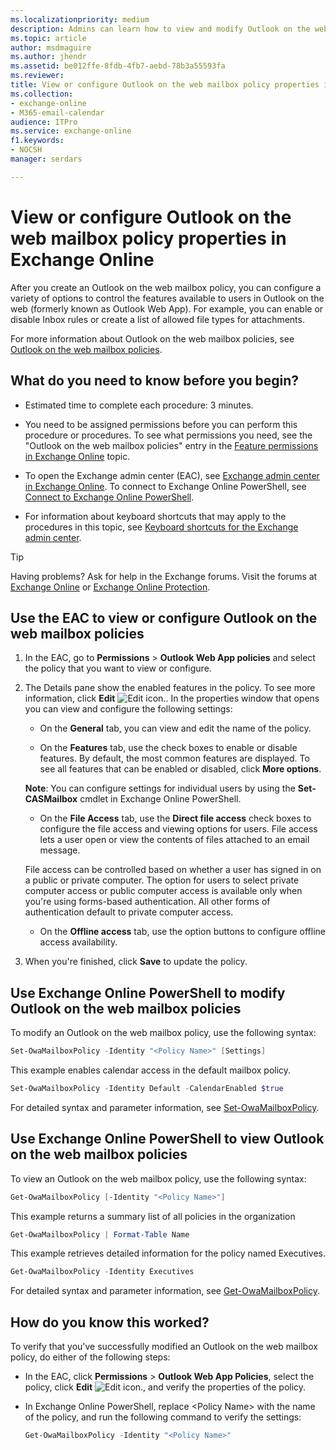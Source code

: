 ```yaml
---
ms.localizationpriority: medium
description: Admins can learn how to view and modify Outlook on the web mailbox policies (formerly known as Outlook Web App mailbox policies) in Exchange Online.
ms.topic: article
author: msdmaguire
ms.author: jhendr
ms.assetid: be012ffe-8fdb-4fb7-aebd-78b3a55593fa
ms.reviewer: 
title: View or configure Outlook on the web mailbox policy properties in Exchange Online
ms.collection: 
- exchange-online
- M365-email-calendar
audience: ITPro
ms.service: exchange-online
f1.keywords:
- NOCSH
manager: serdars

---
```


# View or configure Outlook on the web mailbox policy properties in Exchange Online

After you create an Outlook on the web mailbox policy, you can configure a variety of options to control the features available to users in Outlook on the web (formerly known as Outlook Web App). For example, you can enable or disable Inbox rules or create a list of allowed file types for attachments.

For more information about Outlook on the web mailbox policies, see [Outlook on the web mailbox policies](outlook-web-app-mailbox-policies.md).

## What do you need to know before you begin?

- Estimated time to complete each procedure: 3 minutes.

- You need to be assigned permissions before you can perform this procedure or procedures. To see what permissions you need, see the "Outlook on the web mailbox policies" entry in the [Feature permissions in Exchange Online](../../permissions-exo/feature-permissions.md) topic.

- To open the Exchange admin center (EAC), see [Exchange admin center in Exchange Online](../../exchange-admin-center.md). To connect to Exchange Online PowerShell, see [Connect to Exchange Online PowerShell](/powershell/exchange/connect-to-exchange-online-powershell).

- For information about keyboard shortcuts that may apply to the procedures in this topic, see [Keyboard shortcuts for the Exchange admin center](../../accessibility/keyboard-shortcuts-in-admin-center.md).

> [!TIP]
> Having problems? Ask for help in the Exchange forums. Visit the forums at [Exchange Online](https://social.technet.microsoft.com/forums/msonline/home?forum=onlineservicesexchange) or [Exchange Online Protection](https://social.technet.microsoft.com/forums/forefront/home?forum=FOPE).

## Use the EAC to view or configure Outlook on the web mailbox policies

1. In the EAC, go to **Permissions** \> **Outlook Web App policies** and select the policy that you want to view or configure.

2. The Details pane show the enabled features in the policy. To see more information, click **Edit** ![Edit icon.](../../media/ITPro_EAC_EditIcon.png). In the properties window that opens you can view and configure the following settings:

   - On the **General** tab, you can view and edit the name of the policy.

   - On the **Features** tab, use the check boxes to enable or disable features. By default, the most common features are displayed. To see all features that can be enabled or disabled, click **More options**.

   **Note**: You can configure settings for individual users by using the **Set-CASMailbox** cmdlet in Exchange Online PowerShell.

   - On the **File Access** tab, use the **Direct file access** check boxes to configure the file access and viewing options for users. File access lets a user open or view the contents of files attached to an email message.

    File access can be controlled based on whether a user has signed in on a public or private computer. The option for users to select private computer access or public computer access is available only when you're using forms-based authentication. All other forms of authentication default to private computer access.

   - On the **Offline access** tab, use the option buttons to configure offline access availability.

3. When you're finished, click **Save** to update the policy.

## Use Exchange Online PowerShell to modify Outlook on the web mailbox policies

To modify an Outlook on the web mailbox policy, use the following syntax:

```PowerShell
Set-OwaMailboxPolicy -Identity "<Policy Name>" [Settings]
```

This example enables calendar access in the default mailbox policy.

```PowerShell
Set-OwaMailboxPolicy -Identity Default -CalendarEnabled $true
```

For detailed syntax and parameter information, see [Set-OwaMailboxPolicy](/powershell/module/exchange/set-owamailboxpolicy).

## Use Exchange Online PowerShell to view Outlook on the web mailbox policies

To view an Outlook on the web mailbox policy, use the following syntax:

```PowerShell
Get-OwaMailboxPolicy [-Identity "<Policy Name>"]
```

This example returns a summary list of all policies in the organization

```PowerShell
Get-OwaMailboxPolicy | Format-Table Name
```

This example retrieves detailed information for the policy named Executives.

```PowerShell
Get-OwaMailboxPolicy -Identity Executives
```

For detailed syntax and parameter information, see [Get-OwaMailboxPolicy](/powershell/module/exchange/get-owamailboxpolicy).

## How do you know this worked?

To verify that you've successfully modified an Outlook on the web mailbox policy, do either of the following steps:

- In the EAC, click **Permissions** \> **Outlook Web App Policies**, select the policy, click **Edit** ![Edit icon.](../../media/ITPro_EAC_EditIcon.png), and verify the properties of the policy.

- In Exchange Online PowerShell, replace \<Policy Name\> with the name of the policy, and run the following command to verify the settings:

  ```PowerShell
  Get-OwaMailboxPolicy -Identity "<Policy Name>"
  ```
